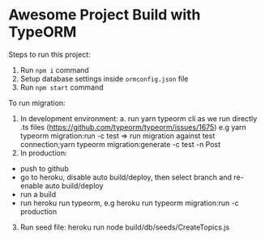 # Awesome Project Build with TypeORM
        
Steps to run this project:

1. Run `npm i` command
2. Setup database settings inside `ormconfig.json` file
3. Run `npm start` command

To run migration:
1. In development environment:
a. run yarn typeorm cli as we run directly .ts files (https://github.com/typeorm/typeorm/issues/1675)
    e.g yarn typeorm  migration:run -c test => run migration against test connection;yarn typeorm migration:generate -c test -n Post
2. In production:
- push to github
- go to heroku, disable auto build/deploy, then select branch and re-enable auto build/deploy
- run a build
- run heroku run typeorm, e.g heroku run typeorm migration:run -c production
3. Run seed file:
heroku run node build/db/seeds/CreateTopics.js